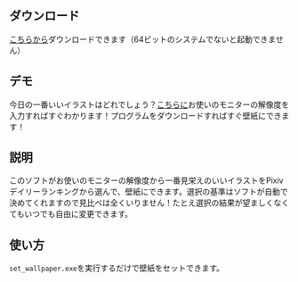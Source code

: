 ## ダウンロード

[こちらから](https://github.com/SingularityF/PixivWallpaper/releases)ダウンロードできます（64ビットのシステムでないと起動できません）


## デモ

今日の一番いいイラストはどれでしょう？[こちらに](https://singf.space/pixiv/controls/demo)お使いのモニターの解像度を入力すればすぐわかります！プログラムをダウンロードすればすぐ壁紙にできます！

## 説明

このソフトがお使いのモニターの解像度から一番見栄えのいいイラストをPixivデイリーランキングから選んで、壁紙にできます。選択の基準はソフトが自動で決めてくれますので見比べは全くいりません！たとえ選択の結果が望ましくなくてもいつでも自由に変更できます。

## 使い方

`set_wallpaper.exe`を実行するだけで壁紙をセットできます。
